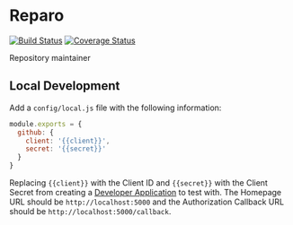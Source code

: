 # Reparo
[![Build Status](https://travis-ci.org/Snugug/reparo.svg?branch=master)](https://travis-ci.org/Snugug/reparo) [![Coverage Status](https://coveralls.io/repos/github/Snugug/reparo/badge.svg?branch=master)](https://coveralls.io/github/Snugug/reparo?branch=master)

Repository maintainer


## Local Development

Add a `config/local.js` file with the following information:

```javascript
module.exports = {
  github: {
    client: '{{client}}',
    secret: '{{secret}}'
  }
}
```

Replacing `{{client}}` with the Client ID and `{{secret}}` with the Client Secret from creating a [Developer Application](https://github.com/settings/developers) to test with. The Homepage URL should be `http://localhost:5000` and the Authorization Callback URL should be `http://localhost:5000/callback`.
